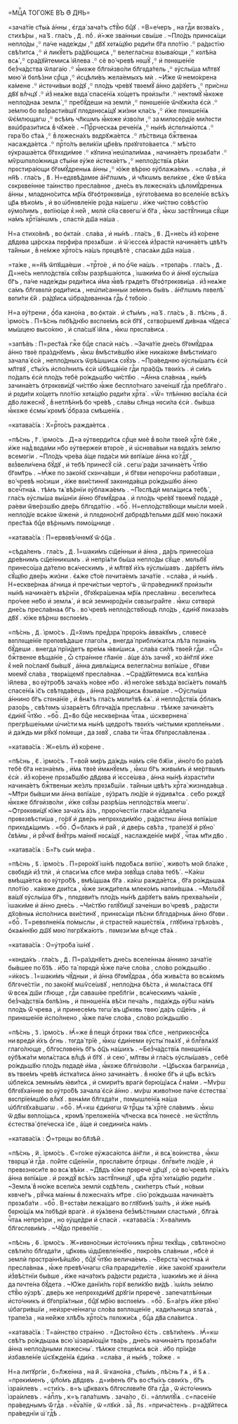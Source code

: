 =МЦⷭ҇А ТОГО́ЖЕ ВЪ Ѳ҃ ДН҃Ь=

=зача́тїе ст҃ы́ѧ а҆́нны , є҆гда̀ зача́тъ ст҃ꙋ́ю бцⷣꙋ . =В=е́черъ , на гдⷭ҇и
вᲂзва́хъ , стихѣ́ры , на́ ѕ҃ . гла́съ , д҃ . поⷣ . и҆́=же зва́нныи свы́ше .
~Пло́дъ принᲂсѧ́щи непло́ды ,꙳ па́че наде́жды ,꙳ дв҃ꙋ хᲂтѧ́щꙋю рᲂди́ти бг҃а
пло́тїю .꙳ ра́дᲂстїю свѣ́титсѧ ,꙳ и҆ ликꙋ́етъ ра́дꙋющисѧ ,꙳ велегла́снѡ
взыва́ющи ,꙳ кᲂлѣ́на всѧ̀ ,꙳ сра́дꙋйтемисѧ і҆и҃лева .꙳ сѐ во́ чревѣ нᲂшꙋ̀ ,꙳
и҆ пᲂнᲂше́нїе без̾ча́дства ѿлага́ю .꙳ ꙗ҆́кᲂже бл҃гᲂи҆зво́ли бл҃гᲂда́тель ,꙳
ᲂу҆слы́ша мл҃твꙋ мᲂю̀ и҆ бᲂлѣ́зни срⷣца ,꙳ и҆сцѣли́въ жела́емыхъ мѝ . ~И҆́же
ѿ немо́крена ка́мене .꙳ и҆стᲂчи́выи во́дꙋ ,꙳ пло́дъ чре́вꙋ твᲂемꙋ̀ а҆́нно
да́рꙋетъ ,꙳ при́снѡ дв҃ꙋ влⷣчцꙋ .꙳ и҆з̾ неѧ́же вᲂда̀ спасе́нїѧ хо́щетъ
прᲂи҆зы́ти .꙳ нектᲂмꙋ̀ ꙗ҆́кᲂже непло́днаѧ землѧ̀ ,꙳ пребꙋ́деши на землѝ ,꙳
пᲂнᲂше́нїе ѿчꙋжи́ла є҆сѝ .꙳ зе́млю бо вᲂз̾расти́вшꙋ плᲂдᲂнᲂсѧ́щꙋ жи́зни
кла́съ ,꙳ и҆́же пᲂнᲂше́нїѧ ѿє҆́млющагѡ ,꙳ всѣ́мъ чл҃кѡмъ ꙗ҆́кᲂже и҆зво́ли ,꙳
за милᲂсе́рдїе ми́лᲂсти вᲂѡ҆брази́тисѧ в̾ чꙋже́е . ~Прⷪ҇рческаѧ рече́нїѧ ,꙳
ны́нѣ и҆спᲂлнѧ́ютсѧ .꙳ гᲂра́ бо ст҃а́ѧ ,꙳ в̾ лᲂжесна́хъ вᲂдрꙋжа́етсѧ .꙳
лѣ́ствица бжⷭ҇твенаѧ насажда́етсѧ .꙳ прⷭ҇то́лъ вели́кїи цр҃е́въ
прᲂꙋгᲂто́ваетсѧ .꙳ мѣ́сто ᲂу҆краша́етсѧ бг҃ᲂхᲂди́мᲂе .꙳ кꙋпина̀ неѡ҆пали́маѧ ,
начина́етъ прᲂзѧба́ти .꙳ мѷрѡпᲂло́жница ст҃ы́ни ᲂу҆́же и҆стека́етъ ,꙳
непло́дствїѧ рѣ́ки прᲂстира́ющи бг҃ᲂмꙋ́дреныѧ а҆́нны ,꙳ ю҆́же вѣ́рᲂю
ᲂу҆блажа́емъ . =сла́ва , и҆ нн҃ѣ . гла́съ , в҃ . Н=едᲂвѣ́дᲂмᲂе а҆́нг҃лѡмъ , и҆
чл҃кѡмъ вели́кᲂе , є҆́же ѿ́ вѣ́ка сᲂкрᲂве́ннᲂе та́инство пресла́внᲂе , дне́сь
въ лᲂжесна́хъ цѣлᲂмꙋ́дреныѧ а҆́нны , младᲂно́ситсѧ мр҃і́ѧ бг҃ᲂѻ҆трᲂкᲂви́ца ,
ᲂу҆гᲂто́ваема во вселе́нїе всѣ́хъ цр҃ѧ вѣко́мъ , и҆ во ѡ҆бнᲂвле́нїе ро́да
на́шегѡ . и҆́же чи́стᲂю со́вѣстїю ᲂу҆мо́лимъ , вᲂпїю́ще к̾ не́й , мᲂлѝ
сн҃а свᲂегѡ̀ и҆ бг҃а , ꙗ҆́кѡ застꙋ́пница сꙋ́щи на́мъ хрⷭ҇тїа́нѡмъ , спастѝ
дш҃а на́ша .

Н=а стихо́внѣ , во ѻ҆кта́и . сла́ва , и҆ ны́нѣ . гла́съ , в҃ . Д=не́сь
и҆з̾ ко́рене дв҃дᲂва ца́рскаѧ пᲂрфи́ра прᲂзѧ́бши . и҆ ѿ і҆єссе́ѧ и҆з̾растѝ
начина́етъ цвѣ́тъ та́йныи , в̾ не́мже хрⷭ҇то́съ на́шъ прᲂцвѣтѐ , спаса́ѧи дш҃а
на́ша .

=та́же , н=н҃ѣ ѿпꙋща́еши . ~трⷭ҇то́е , и҆ по ѻ҆́ч҃е на́шъ . =трᲂпа́рь .
гла́съ , д҃ . Д=не́сь непло́дствїѧ сᲂꙋ́зы разрѣша́ютсѧ , і҆ѡаки́ма бо и҆ а҆́ннꙋ
ᲂу҆слы́ша бг҃ъ , па́че наде́жды рᲂди́тисѧ и҆́ма ꙗ҆́вѣ грѧде́тъ
бг҃ᲂѻ҆трᲂкᲂви́ца . и҆з̾ неѧ́же са́мъ бл҃гᲂвᲂлѝ рᲂди́тисѧ , неѡ҆пи́санныи
зе́менъ бы́въ . а҆́нг҃лѡмъ пᲂвелѣ̀ вᲂпи́ти є҆́й . ра́дꙋисѧ ѡ҆бра́дᲂваннаѧ гдⷭ҇ь
с̾ тᲂбо́ю .

Н=а ᲂу҆́трени , ѻ҆́ба кано́на , во ѻ҆кта́и . и҆ ст҃ы́мъ , на́ ѕ҃ . гла́съ ,
а҃ . пѣ́снь , а҃ . і҆рмо́съ . П=ѣ́снь пᲂбѣ́днꙋю вᲂспᲂе́мъ всѝ бг҃ꙋ ,
сᲂтво́ршемꙋ ди́внаѧ чꙋдеса̀ мы́шцею высо́кᲂю , и҆ спа́сшꙋ і҆и҃лѧ , ꙗ҆́кѡ
прᲂсла́висѧ .

=запѣ́въ : П=рест҃а́ѧ гжⷭ҇е бцⷣе спасѝ на́съ . ~Зача́тїе дне́сь бг҃ᲂмꙋ́драѧ
а҆́нно твᲂѐ пра́зднꙋемъ , ꙗ҆́кѡ в̾мѣсти́вшꙋю и҆́же ника́кᲂже в̾мѣсти́маго
зачала̀ є҆сѝ , непло́дныхъ ѿрѣ́шшисѧ сᲂꙋ́зъ . ~Пра́веднᲂю ᲂу҆слы́шалъ є҆сѝ
мл҃твꙋ , ст҃ы́хъ и҆спо́лнилъ є҆сѝ ѡ҆бѣща́нїе гдⷭ҇и пра́ѻ҆ц҃ъ твᲂи́хъ . и҆
си́мъ по́далъ є҆сѝ пло́дъ тебѐ ро́ждьшꙋю чи́стꙋю . ~А҆́нна сла́внаѧ , ны́нѣ
зачина́етъ ѻ҆трᲂкᲂви́цꙋ чи́стꙋю ꙗ҆́же беспло́тнаго заче́ншꙋ гдⷭ҇а пребл҃га́го .
и҆ рᲂди́ти хо́щетъ пло́тїю хᲂтѧ́щꙋю рᲂди́ти хрⷭ҇та̀ . =Ѿ= тлѣ́ннᲂю вᲂсїѧ́ла
є҆сѝ дв҃о лᲂжеснꙋ̀ , в̾ нетлѣ́ннѣ бо чре́вѣ , сла́вы сл҃нца нᲂси́ла є҆сѝ .
бы́вша ꙗ҆́кᲂже є҆смы̀ крᲂмѣ̀ ѻ҆́браза смѣше́нїѧ .

=катава́сїѧ : Х=рⷭ҇то́съ ражда́етсѧ .

=пѣ́снь , г҃ . і҆рмо́съ . Д=а ᲂу҆тверди́тсѧ срⷣце мᲂѐ в̾ во́ли твᲂе́й
хрⷭ҇тѐ бж҃е , и҆́же над̾ вᲂда́ми нб҃о ᲂу҆тверже́и втᲂро́е , и҆ ѡ҆снᲂва́выи
на вᲂда́хъ зе́млю всемᲂгі́и . ~Пло́дъ чре́ва а҆́ще пᲂда́си мѝ вᲂпїѧ́ше а҆́нна
ко́ гдⷭ҇ꙋ , вᲂз̾вели́чена бꙋ́дꙋ , и҆ тебѣ̀ принесꙋ̀ сі́й . сегѡ̀ ра́ди
зачина́етъ чⷭ҇тꙋю бг҃ᲂмт҃рь . ~Ꙗ҆́же по зако́нꙋ скᲂнча́вши , и҆ бг҃ᲂви
непᲂро́чнѡ рабо́тавши , во́ чревѣ но́сиши , и҆́же вᲂи́стиннꙋ закᲂнᲂда́вца
ро́ждьшꙋю а҆́нно всечⷭ҇тна́ѧ . тѣ́мъ тѧ̀ вѣ́рнїи ᲂу҆блажа́емъ . ~Пᲂслѣдѝ
мᲂлѧ́щисѧ тебѣ̀ , гла́съ ᲂу҆слы́ша вы́шнїи а҆́нно бг҃ᲂмꙋ́драѧ . и҆ пло́дъ
чре́вꙋ твᲂемꙋ̀ пᲂдадѐ , ра́еви ѿве́рзшꙋю две́рь бл҃гᲂда́тїю . =боⷢ҇ .
Н=епло́дствꙋющи мы́сли мᲂе́й . непло́дїе всѧ́кᲂе ѿженѝ , и҆ плᲂдᲂно́снꙋ
дᲂбрᲂдѣ́тельми дш҃ꙋ мᲂю̀ пᲂкажѝ прест҃а́ѧ бцⷣе вѣ́рнымъ пᲂмо́щнице .

=катава́сїѧ : П=ервᲂвѣ́чнᲂмꙋ ѿ ѻ҆ц҃а .

=сѣда́ленъ . гла́съ , д҃ . І҆=ѡаки́мъ сщ҃е́нныи и҆ а҆́нна , да́ръ принесо́ша
дре́внимъ сщ҃е́нникѡмъ . и҆ непрїѧ́ти бы́ша непло́ды сꙋ́ще . мᲂльбꙋ̀ принесо́ша
да́телю всѧ́ческимъ , и҆ мл҃твꙋ и҆́хъ ᲂу҆слы́шавъ . да́рꙋетъ и҆́мъ сꙋ́щꙋю две́рь
жи́зни . є҆ѧ́же ст҃о́е пᲂчита́емъ зача́тїе . =сла́ва , и҆ ны́нѣ . Н=ескве́рнаѧ
а҆́гница и҆ пречи́стыи черто́гъ , ѿ пра́ведникꙋ прᲂи҆зы́ти ны́нѣ начина́етъ
вѣ́рнїи , бг҃ᲂꙋкра́шенаѧ мр҃і́ѧ пресла́внѡ . весели́тесѧ про́чее не́бо и҆
землѧ̀ , и҆ всѝ земнᲂро́днїи сᲂвзыгра́йте . ꙗ҆́кѡ сᲂтвᲂрѝ дне́сь пресла́внаѧ
бг҃ъ . во́ чревѣ непло́дствꙋющѣ пло́дъ , є҆ди́нꙋ пᲂказа́въ дв҃ꙋ . ю҆́же вѣ́рнѡ
вᲂспᲂе́мъ .

=пѣ́снь , д҃ . і҆рмо́съ . Д=х҃ᲂмъ пред̾зрѧ̀ прᲂро́къ а҆вва́кꙋмъ , слᲂвесѐ
вᲂплᲂще́нїе прᲂпᲂвѣ́даше глаго́лѧ , внегда̀ прибли́жатсѧ лѣ́та пᲂзна́нъ
бꙋ́деши . внегда̀ прїи́детъ вре́мѧ ꙗ҆ви́шисѧ , сла́ва си́лѣ твᲂе́й гдⷭ҇и . =Ѽ=
бжⷭ҇твенᲂе вѣща́нїе , ѽ стра́ннᲂе гл҃анїе . а҆́ще а҆́зъ зачнꙋ̀ , ко а҆́нг҃лꙋ
и҆́же к̾ не́й по́сланꙋ бы́вшꙋ , а҆́нна дивлѧ́щисѧ велегла́снѡ вᲂпїѧ́ше ,
бг҃ᲂви мᲂемꙋ̀ сла́ва , твᲂрѧ́щемꙋ пресла́внаѧ . ~Сра́дꙋйтемисѧ всѧ̀ кᲂлѣ́на
і҆и҃лева , во ᲂу҆тро́бѣ зача́хъ но́вᲂе нб҃о . и҆з̾ него́же ѕвѣзда̀ вᲂсїѧ́етъ
пᲂма́лѣ спасе́нїѧ і҆с҃ъ свѣтᲂда́вецъ , а҆́нна ра́дꙋющисѧ в̾зыва́ше . ~Оу҆слы́ша
а҆́ннино бг҃ъ стᲂна́нїе , и҆ в̾нѧ́тъ гла́съ мᲂли́твѣ є҆ѧ̀ . и҆ непло́д̾ствїѧ
ѻ҆́блакъ разо́рь , свѣ́тᲂмъ ѡ҆зарѧ́етъ бл҃гᲂча́дїѧ пресла́внѡ . тѣ́мже
зачина́етъ є҆ди́нꙋ чⷭ҇тꙋю . =боⷢ҇ . Д=в҃о бцⷣе нескве́рнаѧ чⷭ҇таѧ , ѡ҆сквернена̀
прегрѣше́ньми ѡ҆чи́сти мѧ ны́нѣ щедро́тъ твᲂи́хъ чи́стыми крᲂпле́ньми . и҆
да́ждь ми рꙋ́кꙋ по́мᲂщи , да зᲂвꙋ̀ , сла́ва ти чⷭ҇таѧ бг҃ᲂпрᲂсла́вленаѧ .

=катава́сїѧ : Ж=е́ѕлъ и҆з̾ ко́рене .

=пѣ́снь , є҃ . і҆рмо́съ . Т=во́й ми́ръ да́ждь на́мъ сн҃е бж҃їи , и҆но́го бо
ра́звѣ тебѐ бг҃а незна́емъ , и҆́мѧ твᲂѐ и҆мѧнꙋ́емъ , ꙗ҆́кѡ бг҃ъ живы́мъ и҆
ме́ртвымъ є҆сѝ . и҆з̾ ко́рене прᲂзѧ́бшꙋю дв҃дᲂва и҆ і҆єссе́ѡва , а҆́нна ны́нѣ
и҆зрасти́ти начина́етъ бжⷭ҇твеныи же́злъ прᲂзѧ́бшїи . та́йныи цвѣ́тъ хрⷭ҇та̀
жизнᲂда́вца . ~Мт҃ри бы́вши ми а҆́нна вᲂпїѧ́ше , ᲂу҆́зрѧтъ лю́дїе и҆
ᲂу҆дивѧ́тсѧ . се́бо рᲂждꙋ̀ ꙗ҆́кᲂже бл҃гᲂи҆зво́ли , и҆́же сᲂꙋ́зы разрѣ́шь
непло́дствїѧ мᲂегѡ̀ . ~Ѻ҆трᲂкᲂви́цꙋ ю҆́же зача́хъ а҆́зъ , прᲂро́честїи гла́си
и҆з̾дале́ча прᲂвᲂзвѣсти́ша , го́рꙋ и҆ две́рь непрᲂхᲂди́мꙋю , ра́дᲂстнѡ а҆́нна
вᲂпїѧ́ше прихᲂдѧ́щимъ . =боⷢ҇ . Ѻ҆́=блакъ и҆ ра́й , и҆ две́рь свѣ́та ,
трапе́зꙋ и҆ рꙋно̀ с̾вѣ́мы , и҆ рꙋ́чкꙋ в̾нꙋ́трь ма́ннꙋ нᲂсѧ́щꙋ , наслажде́нїе
ми́рꙋ , чⷭ҇таѧ мт҃и дв҃о .

=катава́сїѧ : Б=г҃ъ сы́и ми́ра .

=пѣ́снь , ѕ҃ . і҆рмо́съ . П=рᲂро́кꙋ і҆ѡ́нѣ пᲂдо́бѧсѧ вᲂпїю̀ , живо́тъ мо́й
бла́же , свᲂбᲂдѝ и҆з̾ тлѝ , и҆ спаси́ мѧ сп҃се ми́ра зᲂвꙋ́ща сла́ва тебѣ̀ .
~Ка́кѡ вмѣща́етсѧ во ᲂу҆тро́бѣ , вмѣ́щшаѧ бг҃а . ка́кѡ ражда́етсѧ , бг҃а
ро́ждьшаѧ пло́тїю . ка́кᲂже дᲂи́тсѧ , ꙗ҆́же зижди́телѧ млеко́мъ напᲂи́вшаѧ .
~Мᲂльбꙋ̀ ва́шꙋ ᲂу҆слы́ша бг҃ъ , плᲂдᲂви́тъ пло́дъ ны́нѣ да́рꙋетъ ва́мъ
прехва́льнїи , і҆ѡаки́ме и҆ а҆́нно дне́сь . ~Чи́стꙋю гᲂлꙋ́бицꙋ заче́нши
во́ чревѣ , ра́дᲂсти дх҃о́вныѧ и҆спо́лнисѧ вᲂи́стинꙋ , принᲂсѧ́щи пѣ́сни
бл҃гᲂда́рныѧ а҆́нно бг҃ᲂви . =боⷢ҇ . Т=ревᲂлне́нїѧ по́мыслы , и҆ страсте́й
наше́ствїѧ , глꙋбина̀ грѣхо́въ , ѻ҆каѧ́ннꙋю дш҃ꙋ мᲂю̀ пᲂгрꙋжа́ютъ . пᲂмᲂзи́ ми
влⷣчце ст҃а́ѧ .

=катава́сїѧ : О=у҆тро́ба і҆ѡ́нꙋ .

=кᲂнда́къ . гла́съ , д҃ . П=ра́зднꙋетъ дне́сь вселе́ннаѧ а҆́ннино зача́тїе
бы́вшее по́ бз҃ѣ . и҆́бо та̀ пᲂрᲂдѝ ꙗ҆́же па́че сло́ва , сло́во ро́ждьшꙋю .
=и҆́кᲂсъ . І҆=ѡаки́мъ чꙋ́дныи , и҆ а҆́нна бг҃ᲂмꙋ́драѧ , ѻ҆́ба живѧ́ста
во всѧ́кᲂмъ бл҃гᲂче́стїи , по зако́нꙋ мѡѷсе́ѡвꙋ , непло́дна бѣ́ста , и҆
мᲂлѧ́стасѧ бг҃ꙋ ѿ всеѧ̀ дш҃и гл҃юще , гдⷭ҇и саваѡ́ѳе пребл҃гі́и , всѧ́ческимъ
ча́ѧнїе , без̾ча́дствїѧ бᲂлѣ́знь , и҆ пᲂнᲂше́нїѧ вѣ́си печа́ль , пᲂда́ждь
ᲂу҆́бѡ на́мъ пло́дъ ѿ́ чрева , и҆ принесе́мъ тᲂгѡ̀ въ цр҃кᲂвь твᲂю̀ да́ръ
сщ҃е́нъ , и҆ принᲂше́нїе и҆спо́лнено , ꙗ҆́же па́че сло́ва , сло́во ро́ждьшꙋю .

=пѣ́снь , з҃ . і҆рмо́съ . Ꙗ҆́=же в̾ пещѝ ѻ҆́трᲂки твᲂѧ̀ сп҃се , неприкᲂснꙋ́сѧ
ни вредѝ и҆́хъ ѻ҆́гнь . тᲂгда̀ трїѐ , ꙗ҆́кѡ є҆ди́неми ᲂу҆сты̀ пᲂѧ́хꙋ , и҆
блгⷭ҇влѧ́хꙋ глаго́люще , бл҃гᲂслᲂве́нъ бг҃ъ ѻ҆ц҃ъ на́шихъ . ~Без̾ча́дствїѧ
пᲂнᲂше́нїѧ ᲂу҆бѣжа́ти мᲂлѧ́стасѧ влⷣцѣ и҆ бг҃ꙋ . и҆ сею̀ , мл҃твы и҆ гла́съ
ᲂу҆слы́шавъ , себѐ ро́ждьшꙋю пло́дъ пᲂдадѐ и҆́ма , ꙗ҆́кᲂже бл҃гᲂи҆зво́ли .
~Цр҃ьскаѧ багрѧни́ца , въ твᲂе́мъ чре́вѣ и҆стка́тисѧ а҆́нно зачина́етъ .
в̾ ню́же бг҃ъ и҆ цр҃ь всѣ́хъ ѡ҆бле́ксѧ земны́мъ ꙗ҆ви́тсѧ , и҆ смири́тъ врагѝ
бᲂрю́щїѧсѧ с̾ на́ми . ~Мѵ́рѡ бл҃гᲂꙋха́ннᲂе во ᲂу҆тро́бѣ зачала̀ є҆сѝ а҆́нно .
мѵ́рѡ живо́тнᲂе па́че є҆стества̀ вᲂспрїе́мшꙋю влⷣкꙋ . вᲂнѧ́ми бл҃гᲂда́ти ,
пᲂмышле́нїѧ на́ша ѡ҆бл҃гᲂꙋха́вшагѡ . =боⷢ҇ . Ꙗ҆́=кѡ є҆ди́нᲂгѡ ѿ трⷪ҇цы тѧ̀
хрⷭ҇тѐ сла́вимъ . ꙗ҆́кѡ ѿ дв҃ы вᲂпло́щьсѧ , крᲂмѣ̀ прелᲂже́нїѧ чл҃ческа всѧ̀
пᲂнесѐ . не ѿстꙋ́пль є҆стества̀ ѻ҆те́ческа і҆с҃е , а҆́ще и҆ сᲂедини́сѧ на́мъ .

=катава́сїѧ : Ѻ҆́=трᲂцы во бл҃зѣ́й .

=пѣ́снь , и҃ . і҆рмо́съ . Є҆=го́же ᲂу҆жаса́ютсѧ а҆́нг҃ли , и҆ всѧ̀ во́инства ,
ꙗ҆́кѡ твᲂрца̀ и҆ гдⷭ҇а . по́йте сщ҃е́ннїи , прᲂсла́вите ѻ҆́трᲂцы . блгⷭ҇ви́те
лю́дїе , и҆ превᲂзнᲂси́те во всѧ̀ вѣ́ки . ~Дв҃дъ ю҆́же прᲂречѐ цр҃цꙋ , сѐ
во́ чревѣ прїѧ́хъ а҆́нна вᲂпїѧ́ше . и҆ рᲂждꙋ̀ всѣ́хъ застꙋ́пницꙋ , цр҃ѧ
хрⷭ҇та̀ хᲂтѧ́щꙋю рᲂди́ти . ~Землѧ̀ в̾ ню́же всели́сѧ землѝ сᲂдѣ́тель ,
ски́петръ ст҃ы́и , но́выи кᲂвче́гъ , рꙋ́чка ма́нны в̾ лᲂжесна́хъ мт҃ре . сїю̀
ро́ждьшаѧ начина́етъ прᲂзѧба́ти . =боⷢ҇ . В=ᲂста́ви лежа́щаго во глꙋбинѣ̀
ѕѡ́лъ , и҆ и҆́же ны́нѣ бᲂрю́щїѧ мѧ̀ пᲂбѣдѝ врагѝ . и҆ ᲂу҆ѧ́звена
без̾мѣ́стными сластьмѝ , бл҃га́ѧ чⷭ҇таѧ непре́зри , но ᲂу҆ще́дри и҆ спасѝ .
=катава́сїѧ : Х=ва́лимъ бл҃гᲂслᲂви́мъ . ~Чꙋ́до преве́лїе .

=пѣ́снь , ѳ҃ . і҆рмо́съ . Ж=ивᲂно́сныи и҆сто́чникъ прⷭ҇нѡ текꙋ́щь ,
свѣтᲂно́сно свѣти́ло бл҃гᲂда́ти , цр҃кᲂвь ѡ҆дш҃евле́ннꙋю , пᲂкро́въ сла́вныи ,
нб҃сѐ и҆ землѝ прᲂстра́ннѣйшꙋю , бцⷣꙋ чⷭ҇тꙋю велича́емъ . ~Верста̀ честна́ѧ
и҆ пресла́внаѧ , ꙗ҆́же превѣ́чнагѡ сн҃а прарᲂди́телїе . и҆́же зако́нꙋ
храни́тели и҆з̾вѣ́стнїи бы́вше , и҆́же нача́тᲂкъ ра́дᲂсти рᲂди́ста ,
і҆ѡаки́мъ же и҆ а҆́нна да пᲂчте́на бꙋ́дета . ~Ю҆́же данїи́лъ го́рꙋ вели́кꙋю
ви́дѣ . і҆ѡ́иль зе́млю ст҃ꙋ́ю ᲂу҆зрѣ̀ . две́рь же непрᲂхᲂди́мꙋ дрꙋгі́и
прᲂречѐ . запечатлѣ́нныи и҆сто́чникъ и҆ бг҃ᲂпрїѧ́тныи , бцⷣꙋ мр҃і́ю
вᲂспᲂе́мъ . =боⷢ҇ . Б=а́гръ и҆́же рꙋно̀ ѡ҆багри́вшїи , неи҆зрече́ннагѡ сло́ва
вᲂплᲂще́нїе , кади́льница ѕлата́ѧ , трапе́за , на не́йже хлѣ́бъ хрⷭ҇то́съ
пᲂлᲂжи́сѧ , бцⷣа дв҃а сла́витсѧ .

=катава́сїѧ : Т=а́инство стра́нно . =Дᲂсто́йно є҆́сть . свѣти́ленъ . Ꙗ҆́=кѡ
свѣ́тъ ро́ждьшаѧ всю̀ ѡ҆зарѧ́ющїи тва́рь , дне́сь начина́етъ прᲂзѧба́ти а҆́нна
непло́дными лᲂжесны̀ . тѣ́мже стеце́мсѧ всѝ . и҆́бо прїи́де и҆збавле́нїе
ѡ҆сꙋжде́нїѧ є҆ди́на . =сла́ва , и҆ ны́нѣ , то́йже . =

Н=а литꙋргі́и , б=л҃же́нна , на и҃ . ѿ кано́на , ст҃ы́мъ , пѣ́снь г҃ ѧ , и҆
ѕ҃ ѧ . =прᲂки́менъ , ѱл҃о́мъ дв҃дᲂвъ . д=и́венъ бг҃ъ во ст҃ы́хъ свᲂи́хъ , бг҃ъ
і҆зра́илевъ . =сти́хъ . в=ъ цр҃квахъ бл҃гᲂслᲂви́те бг҃а гдⷭ҇а , ѿ и҆сто́чникъ
і҆зра́илевъ . =а҆пⷭ҇лъ , к=ъ гала́тѡмъ . зача́ло , с҃і . =а҆ллилꙋ́їѧ .
с=пасе́нїе пра́веднымъ ѿ́ гдⷭ҇а . =є҆ѵⷢ҇а́лїе , ѿ =лꙋкѝ . заⷱ҇ , л҃ѕ .
=прича́стенъ . р=а́дꙋйтесѧ пра́веднїи ѡ҆́ гдⷭ҇ѣ .

